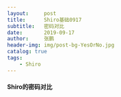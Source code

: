 ```yaml
---
layout:     post 
title:      Shiro基础0917
subtitle:   密码对比
date:       2019-09-17
author:     张鹏
header-img: img/post-bg-YesOrNo.jpg
catalog: true   
tags:                         
    - Shiro
---
```


#### Shiro的密码对比

